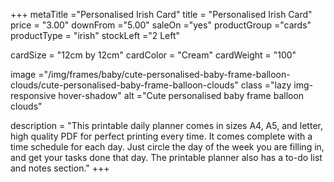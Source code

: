 +++
metaTitle ="Personalised Irish Card"
title = "Personalised Irish Card"
price = "3.00"
downFrom ="5.00"
saleOn ="yes"
productGroup ="cards"
productType = "irish"
stockLeft ="2 Left"

cardSize = "12cm by 12cm"
cardColor = "Cream"
cardWeight = "100"

image ="/img/frames/baby/cute-personalised-baby-frame-balloon-clouds/cute-personalised-baby-frame-balloon-clouds"
class ="lazy img-responsive hover-shadow"
alt ="Cute personalised baby frame balloon clouds"

description = "This printable daily planner comes in sizes A4, A5, and letter, high quality PDF for perfect printing every time. It comes complete with a time schedule for each day. Just circle the day of the week you are filling in, and get your tasks done that day. The printable planner also has a to-do list and notes section."
+++